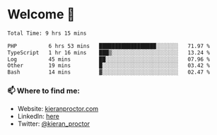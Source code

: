 # Welcome 🦘

<!--START_SECTION:waka-->

```txt
Total Time: 9 hrs 15 mins

PHP          6 hrs 53 mins   ██████████████████░░░░░░░   71.97 %
TypeScript   1 hr 16 mins    ███▒░░░░░░░░░░░░░░░░░░░░░   13.24 %
Log          45 mins         ██░░░░░░░░░░░░░░░░░░░░░░░   07.96 %
Other        19 mins         █░░░░░░░░░░░░░░░░░░░░░░░░   03.42 %
Bash         14 mins         ▓░░░░░░░░░░░░░░░░░░░░░░░░   02.47 %
```

<!--END_SECTION:waka-->

### 📫 Where to find me:

-   Website: [kieranproctor.com](https://kieranproctor.com/)
-   LinkedIn: [here](https://www.linkedin.com/in/kieran-proctor-086b5a159/)
-   Twitter: [@kieran_proctor](https://twitter.com/kieran_proctor)
